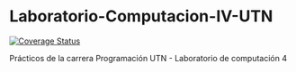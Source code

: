 # Laboratorio-Computacion-IV-UTN

[![Coverage Status](https://coveralls.io/repos/github/pgvalentini/Laboratorio-Computacion-IV-UTN/badge.svg?branch=main)](https://coveralls.io/github/pgvalentini/Laboratorio-Computacion-IV-UTN?branch=main)

Prácticos de la carrera Programación UTN - Laboratorio de computación 4 
